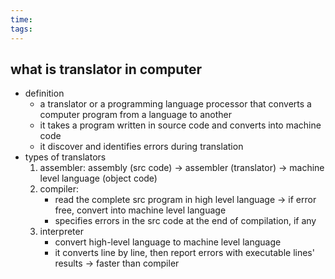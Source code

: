 ```yaml
---
time: 
tags:
---
```

## what is translator in computer
- definition
	- a translator or a programming language processor that converts a computer program from a language to another
	- it takes a program written in source code and converts into machine code
	- it discover and identifies errors during translation
- types of translators
	1. assembler: assembly (src code) -> assembler (translator) -> machine level language (object code)
	2. compiler: 
		- read the complete src program in high level language -> if error free, convert into machine level language
		- specifies errors in the src code at the end of compilation, if any
	3. interpreter
		- convert high-level language to machine level language
		- it converts line by line, then report errors with executable lines' results -> faster than compiler 